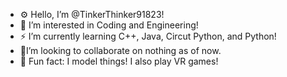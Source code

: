 - ⚙️ Hello, I’m @TinkerThinker91823!
- 🌌 I’m interested in Coding and Engineering!
- ⚡ I’m currently learning C++, Java, Circut Python, and Python!
- 🔧I’m looking to collaborate on nothing as of now.
- 💜 Fun fact: I model things! I also play VR games!
